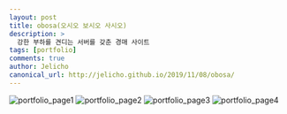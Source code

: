 ```yaml
---
layout: post
title: obosa(오시오 보시오 사시오)
description: >
  강한 부하를 견디는 서버를 갖춘 경매 사이트
tags: [portfolio]
comments: true
author: Jelicho
canonical_url: http://jelicho.github.io/2019/11/08/obosa/
---
```



![portfolio_page1](../../../../assets/img/portfolio/obosa/1.jpg)
![portfolio_page2](../../../../assets/img/portfolio/obosa/2.jpg)
![portfolio_page3](../../../../assets/img/portfolio/obosa/3.jpg)
![portfolio_page4](../../../../assets/img/portfolio/obosa/4.jpg)